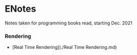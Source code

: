 # ENotes
Notes taken for programming books read, starting Dec. 2021

### Rendering
- [Real Time Rendering](./Real Time Rendering.md)
